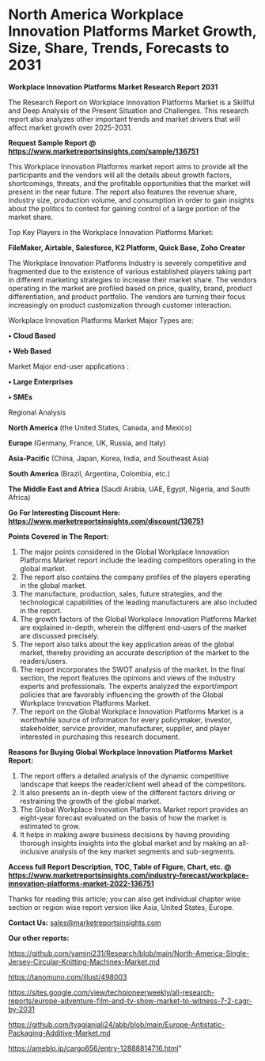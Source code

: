 # North America Workplace Innovation Platforms Market Growth, Size, Share, Trends, Forecasts to 2031

<strong>Workplace Innovation Platforms Market Research Report 2031</strong>

The Research Report on Workplace Innovation Platforms Market is a Skillful and Deep Analysis of the Present Situation and Challenges. This research report also analyzes other important trends and market drivers that will affect market growth over 2025-2031.

<strong>Request Sample Report @ <a href=https://www.marketreportsinsights.com/sample/136751>https://www.marketreportsinsights.com/sample/136751</a></strong>

This Workplace Innovation Platforms market report aims to provide all the participants and the vendors will all the details about growth factors, shortcomings, threats, and the profitable opportunities that the market will present in the near future. The report also features the revenue share, industry size, production volume, and consumption in order to gain insights about the politics to contest for gaining control of a large portion of the market share.

Top Key Players in the Workplace Innovation Platforms Market:

<strong>FileMaker, Airtable, Salesforce, K2 Platform, Quick Base, Zoho Creator</strong>

The Workplace Innovation Platforms Industry is severely competitive and fragmented due to the existence of various established players taking part in different marketing strategies to increase their market share. The vendors operating in the market are profiled based on price, quality, brand, product differentiation, and product portfolio. The vendors are turning their focus increasingly on product customization through customer interaction.

Workplace Innovation Platforms Market Major Types are:

<strong>• Cloud Based

• Web Based</strong>

Market Major end-user applications :

<strong>• Large Enterprises

• SMEs</strong>

Regional Analysis

</u><strong><b>North America</b></strong> (the United States, Canada, and Mexico)

<strong><b>Europe </b></strong>(Germany, France, UK, Russia, and Italy)

<strong><b>Asia-Pacific</b></strong> (China, Japan, Korea, India, and Southeast Asia)

<strong><b>South America</b></strong> (Brazil, Argentina, Colombia, etc.)

<strong><b>The Middle East and Africa</b></strong> (Saudi Arabia, UAE, Egypt, Nigeria, and South Africa)

<strong>Go For Interesting Discount Here: <a href=https://www.marketreportsinsights.com/discount/136751>https://www.marketreportsinsights.com/discount/136751</a></strong>

<strong>Points Covered in The Report:</strong>
<ol>
  <li>The major points considered in the Global Workplace Innovation Platforms Market report include the leading competitors operating in the global market.</li>
  <li>The report also contains the company profiles of the players operating in the global market.</li>
  <li>The manufacture, production, sales, future strategies, and the technological capabilities of the leading manufacturers are also included in the report.</li>
  <li>The growth factors of the Global Workplace Innovation Platforms Market are explained in-depth, wherein the different end-users of the market are discussed precisely.</li>
  <li>The report also talks about the key application areas of the global market, thereby providing an accurate description of the market to the readers/users.</li>
  <li>The report incorporates the SWOT analysis of the market. In the final section, the report features the opinions and views of the industry experts and professionals. The experts analyzed the export/import policies that are favorably influencing the growth of the Global Workplace Innovation Platforms Market.</li>
  <li>The report on the Global Workplace Innovation Platforms Market is a worthwhile source of information for every policymaker, investor, stakeholder, service provider, manufacturer, supplier, and player interested in purchasing this research document.</li>
</ol>
<strong>Reasons for Buying Global Workplace Innovation Platforms Market Report:</strong>

<ol>
  <li>The report offers a detailed analysis of the dynamic competitive landscape that keeps the reader/client well ahead of the competitors.</li>
  <li>It also presents an in-depth view of the different factors driving or restraining the growth of the global market.</li>
  <li>The Global Workplace Innovation Platforms Market report provides an eight-year forecast evaluated on the basis of how the market is estimated to grow.</li>
  <li>It helps in making aware business decisions by having providing thorough insights insights into the global market and by making an all-inclusive analysis of the key market segments and sub-segments.</li>
</ol>
<strong>Access full Report Description, TOC, Table of Figure, Chart, etc. @ <a href=https://www.marketreportsinsights.com/industry-forecast/workplace-innovation-platforms-market-2022-136751>https://www.marketreportsinsights.com/industry-forecast/workplace-innovation-platforms-market-2022-136751</a></strong>


Thanks for reading this article; you can also get individual chapter wise section or region wise report version like Asia, United States, Europe.

<strong>Contact Us:</strong>
sales@marketreportsinsights.com

<strong>Our other reports:</strong>

<a href=https://github.com/yamini231/Research/blob/main/North-America-Single-Jersey-Circular-Knitting-Machines-Market.md>https://github.com/yamini231/Research/blob/main/North-America-Single-Jersey-Circular-Knitting-Machines-Market.md</a>

<a href=https://tanomuno.com/illust/498003>https://tanomuno.com/illust/498003</a>

<a href=https://sites.google.com/view/techpioneerweekly/all-research-reports/europe-adventure-film-and-tv-show-market-to-witness-7-2-cagr-by-2031>https://sites.google.com/view/techpioneerweekly/all-research-reports/europe-adventure-film-and-tv-show-market-to-witness-7-2-cagr-by-2031</a>

<a href=https://github.com/tyagianjali24/abb/blob/main/Europe-Antistatic-Packaging-Additive-Market.md>https://github.com/tyagianjali24/abb/blob/main/Europe-Antistatic-Packaging-Additive-Market.md</a>

<a href=https://ameblo.jp/cargo656/entry-12888814716.html>https://ameblo.jp/cargo656/entry-12888814716.html</a>"
